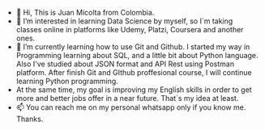 - 👋 Hi, This is Juan Micolta from Colombia.
- 👀 I’m interested in learning Data Science by myself, so I`m taking classes online in platforms like Udemy, Platzi, Coursera and another ones.
- 🌱 I’m currently learning how to use Git and Github. I started my way in Programming learning about SQL, and a little bit about Python language. Also I've studied about JSON format and API Rest using Postman platform. After finish Git and GIthub proffesional course, I will continue learning Python programming.    
- At the same time, my goal is improving my English skills in order to get more and better jobs offer in a near future. That`s my idea at least. 
- 📫 You can reach me on my personal whatsapp only if you know me. Thanks.


